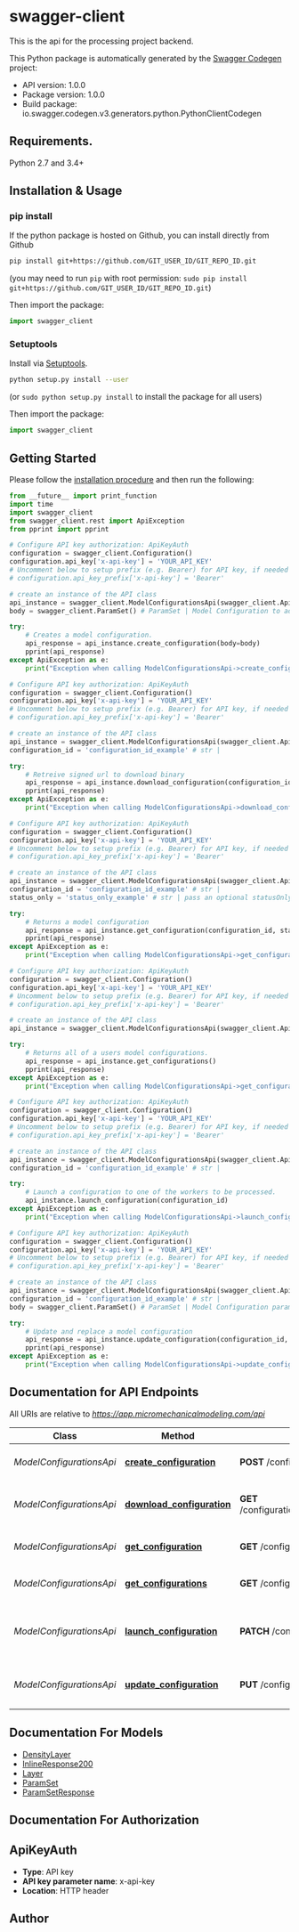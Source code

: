 # swagger-client
This is the api for the processing project backend.

This Python package is automatically generated by the [Swagger Codegen](https://github.com/swagger-api/swagger-codegen) project:

- API version: 1.0.0
- Package version: 1.0.0
- Build package: io.swagger.codegen.v3.generators.python.PythonClientCodegen

## Requirements.

Python 2.7 and 3.4+

## Installation & Usage
### pip install

If the python package is hosted on Github, you can install directly from Github

```sh
pip install git+https://github.com/GIT_USER_ID/GIT_REPO_ID.git
```
(you may need to run `pip` with root permission: `sudo pip install git+https://github.com/GIT_USER_ID/GIT_REPO_ID.git`)

Then import the package:
```python
import swagger_client 
```

### Setuptools

Install via [Setuptools](http://pypi.python.org/pypi/setuptools).

```sh
python setup.py install --user
```
(or `sudo python setup.py install` to install the package for all users)

Then import the package:
```python
import swagger_client
```

## Getting Started

Please follow the [installation procedure](#installation--usage) and then run the following:

```python
from __future__ import print_function
import time
import swagger_client
from swagger_client.rest import ApiException
from pprint import pprint

# Configure API key authorization: ApiKeyAuth
configuration = swagger_client.Configuration()
configuration.api_key['x-api-key'] = 'YOUR_API_KEY'
# Uncomment below to setup prefix (e.g. Bearer) for API key, if needed
# configuration.api_key_prefix['x-api-key'] = 'Bearer'

# create an instance of the API class
api_instance = swagger_client.ModelConfigurationsApi(swagger_client.ApiClient(configuration))
body = swagger_client.ParamSet() # ParamSet | Model Configuration to add (optional)

try:
    # Creates a model configuration.
    api_response = api_instance.create_configuration(body=body)
    pprint(api_response)
except ApiException as e:
    print("Exception when calling ModelConfigurationsApi->create_configuration: %s\n" % e)

# Configure API key authorization: ApiKeyAuth
configuration = swagger_client.Configuration()
configuration.api_key['x-api-key'] = 'YOUR_API_KEY'
# Uncomment below to setup prefix (e.g. Bearer) for API key, if needed
# configuration.api_key_prefix['x-api-key'] = 'Bearer'

# create an instance of the API class
api_instance = swagger_client.ModelConfigurationsApi(swagger_client.ApiClient(configuration))
configuration_id = 'configuration_id_example' # str | 

try:
    # Retreive signed url to download binary
    api_response = api_instance.download_configuration(configuration_id)
    pprint(api_response)
except ApiException as e:
    print("Exception when calling ModelConfigurationsApi->download_configuration: %s\n" % e)

# Configure API key authorization: ApiKeyAuth
configuration = swagger_client.Configuration()
configuration.api_key['x-api-key'] = 'YOUR_API_KEY'
# Uncomment below to setup prefix (e.g. Bearer) for API key, if needed
# configuration.api_key_prefix['x-api-key'] = 'Bearer'

# create an instance of the API class
api_instance = swagger_client.ModelConfigurationsApi(swagger_client.ApiClient(configuration))
configuration_id = 'configuration_id_example' # str | 
status_only = 'status_only_example' # str | pass an optional statusOnly to just retun status for polling. (optional)

try:
    # Returns a model configuration
    api_response = api_instance.get_configuration(configuration_id, status_only=status_only)
    pprint(api_response)
except ApiException as e:
    print("Exception when calling ModelConfigurationsApi->get_configuration: %s\n" % e)

# Configure API key authorization: ApiKeyAuth
configuration = swagger_client.Configuration()
configuration.api_key['x-api-key'] = 'YOUR_API_KEY'
# Uncomment below to setup prefix (e.g. Bearer) for API key, if needed
# configuration.api_key_prefix['x-api-key'] = 'Bearer'

# create an instance of the API class
api_instance = swagger_client.ModelConfigurationsApi(swagger_client.ApiClient(configuration))

try:
    # Returns all of a users model configurations.
    api_response = api_instance.get_configurations()
    pprint(api_response)
except ApiException as e:
    print("Exception when calling ModelConfigurationsApi->get_configurations: %s\n" % e)

# Configure API key authorization: ApiKeyAuth
configuration = swagger_client.Configuration()
configuration.api_key['x-api-key'] = 'YOUR_API_KEY'
# Uncomment below to setup prefix (e.g. Bearer) for API key, if needed
# configuration.api_key_prefix['x-api-key'] = 'Bearer'

# create an instance of the API class
api_instance = swagger_client.ModelConfigurationsApi(swagger_client.ApiClient(configuration))
configuration_id = 'configuration_id_example' # str | 

try:
    # Launch a configuration to one of the workers to be processed.
    api_instance.launch_configuration(configuration_id)
except ApiException as e:
    print("Exception when calling ModelConfigurationsApi->launch_configuration: %s\n" % e)

# Configure API key authorization: ApiKeyAuth
configuration = swagger_client.Configuration()
configuration.api_key['x-api-key'] = 'YOUR_API_KEY'
# Uncomment below to setup prefix (e.g. Bearer) for API key, if needed
# configuration.api_key_prefix['x-api-key'] = 'Bearer'

# create an instance of the API class
api_instance = swagger_client.ModelConfigurationsApi(swagger_client.ApiClient(configuration))
configuration_id = 'configuration_id_example' # str | 
body = swagger_client.ParamSet() # ParamSet | Model Configuration parameters to update. (optional)

try:
    # Update and replace a model configuration
    api_response = api_instance.update_configuration(configuration_id, body=body)
    pprint(api_response)
except ApiException as e:
    print("Exception when calling ModelConfigurationsApi->update_configuration: %s\n" % e)
```

## Documentation for API Endpoints

All URIs are relative to *https://app.micromechanicalmodeling.com/api*

Class | Method | HTTP request | Description
------------ | ------------- | ------------- | -------------
*ModelConfigurationsApi* | [**create_configuration**](docs/ModelConfigurationsApi.md#create_configuration) | **POST** /configuration | Creates a model configuration.
*ModelConfigurationsApi* | [**download_configuration**](docs/ModelConfigurationsApi.md#download_configuration) | **GET** /configuration/{configurationId}/download | Retreive signed url to download binary
*ModelConfigurationsApi* | [**get_configuration**](docs/ModelConfigurationsApi.md#get_configuration) | **GET** /configuration/{configurationId} | Returns a model configuration
*ModelConfigurationsApi* | [**get_configurations**](docs/ModelConfigurationsApi.md#get_configurations) | **GET** /configuration/index | Returns all of a users model configurations.
*ModelConfigurationsApi* | [**launch_configuration**](docs/ModelConfigurationsApi.md#launch_configuration) | **PATCH** /configuration/{configurationId} | Launch a configuration to one of the workers to be processed.
*ModelConfigurationsApi* | [**update_configuration**](docs/ModelConfigurationsApi.md#update_configuration) | **PUT** /configuration/{configurationId} | Update and replace a model configuration

## Documentation For Models

 - [DensityLayer](docs/DensityLayer.md)
 - [InlineResponse200](docs/InlineResponse200.md)
 - [Layer](docs/Layer.md)
 - [ParamSet](docs/ParamSet.md)
 - [ParamSetResponse](docs/ParamSetResponse.md)

## Documentation For Authorization


## ApiKeyAuth

- **Type**: API key
- **API key parameter name**: x-api-key
- **Location**: HTTP header


## Author


